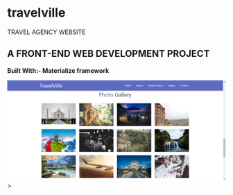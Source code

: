 # travelville
TRAVEL AGENCY WEBSITE 
<h2>A FRONT-END WEB DEVELOPMENT PROJECT</h2>
<p><b>Built With:- Materialize framework</b></p>
<a href="https://kunalbagnial.github.io/travelville/" target="_blank"><img src="screenshot.png" alt="live website"></a>
>
